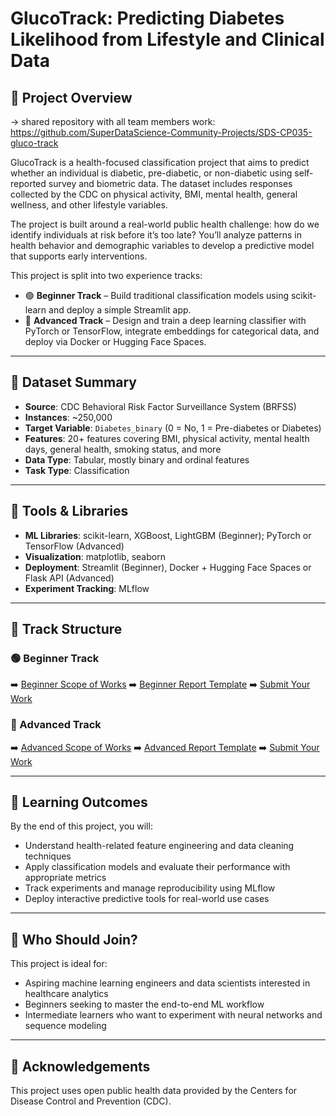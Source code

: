 # GlucoTrack: Predicting Diabetes Likelihood from Lifestyle and Clinical Data

## 🧠 Project Overview

-> shared repository with all team members work: https://github.com/SuperDataScience-Community-Projects/SDS-CP035-gluco-track


GlucoTrack is a health-focused classification project that aims to predict whether an individual is diabetic, pre-diabetic, or non-diabetic using self-reported survey and biometric data. The dataset includes responses collected by the CDC on physical activity, BMI, mental health, general wellness, and other lifestyle variables.

The project is built around a real-world public health challenge: how do we identify individuals at risk before it’s too late? You’ll analyze patterns in health behavior and demographic variables to develop a predictive model that supports early interventions.

This project is split into two experience tracks:

* 🟢 **Beginner Track** – Build traditional classification models using scikit-learn and deploy a simple Streamlit app.
* 🔴 **Advanced Track** – Design and train a deep learning classifier with PyTorch or TensorFlow, integrate embeddings for categorical data, and deploy via Docker or Hugging Face Spaces.

---

## 🧪 Dataset Summary

* **Source**: CDC Behavioral Risk Factor Surveillance System (BRFSS)
* **Instances**: \~250,000
* **Target Variable**: `Diabetes_binary` (0 = No, 1 = Pre-diabetes or Diabetes)
* **Features**: 20+ features covering BMI, physical activity, mental health days, general health, smoking status, and more
* **Data Type**: Tabular, mostly binary and ordinal features
* **Task Type**: Classification

---

## 🧰 Tools & Libraries

* **ML Libraries**: scikit-learn, XGBoost, LightGBM (Beginner); PyTorch or TensorFlow (Advanced)
* **Visualization**: matplotlib, seaborn
* **Deployment**: Streamlit (Beginner), Docker + Hugging Face Spaces or Flask API (Advanced)
* **Experiment Tracking**: MLflow

---

## 📂 Track Structure

### 🟢 Beginner Track

➡️ [Beginner Scope of Works](./beginner/README.md)
➡️ [Beginner Report Template](./beginner/REPORT.md)
➡️ [Submit Your Work](./beginner/submissions/)

### 🔴 Advanced Track

➡️ [Advanced Scope of Works](./advanced/README.md)
➡️ [Advanced Report Template](./advanced/REPORT.md)
➡️ [Submit Your Work](./advanced/submissions/)

---

## 🚀 Learning Outcomes

By the end of this project, you will:

* Understand health-related feature engineering and data cleaning techniques
* Apply classification models and evaluate their performance with appropriate metrics
* Track experiments and manage reproducibility using MLflow
* Deploy interactive predictive tools for real-world use cases

---

## 👥 Who Should Join?

This project is ideal for:

* Aspiring machine learning engineers and data scientists interested in healthcare analytics
* Beginners seeking to master the end-to-end ML workflow
* Intermediate learners who want to experiment with neural networks and sequence modeling

---

## 📝 Acknowledgements

This project uses open public health data provided by the Centers for Disease Control and Prevention (CDC).
